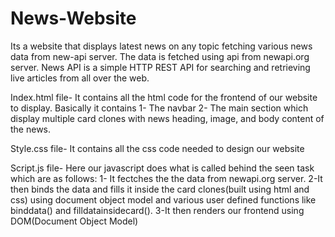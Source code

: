 # News-Website
Its a website that displays latest news on any topic fetching various news data from new-api server.
The data is fetched using api from newapi.org server.
News API is a simple HTTP REST API for searching and retrieving live articles from all over the web.


Index.html file-
It contains all the html code for the frontend of our website to display. Basically it contains 
1- The navbar
2- The main section which display multiple card clones with news heading, image, and body content of the news.


Style.css file-
It contains all the css code needed to design our website

Script.js file-
Here our javascript does what is called behind the seen task which are as follows:
1- It fectches the the data from newapi.org server.
2-It then binds the data and fills it inside the card clones(built using html and css) using document object model and various user defined functions like binddata() and filldatainsidecard().
3-It then renders our frontend using DOM(Document Object Model)

